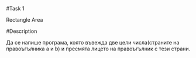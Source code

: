 #Task 1

Rectangle Area

#Description

Да се напише програма, която въвежда две цели числа(страните на правоъгълника a и b) 
и пресмята лицето на правоъгълник с тези страни.
